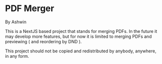 # PDF Merger
By Ashwin

This is a NextJS based project that stands for merging PDFs. 
In the future it may develop more features, but for now it is limited to merging PDFs and previewing ( and reordering by DND ).

This project should not be copied and redistributed by anybody, anywhere, in any form.

